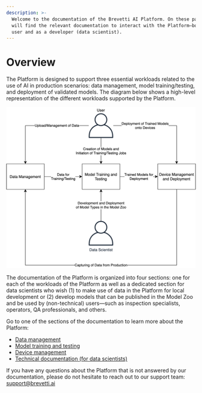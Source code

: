 ```yaml
---
description: >-
  Welcome to the documentation of the Brevetti AI Platform. On these pages, you
  will find the relevant documentation to interact with the Platform—both as a
  user and as a developer (data scientist).
---
```


# Overview

The Platform is designed to support three essential workloads related to the use of AI in production scenarios: data management, model training/testing, and deployment of validated models. The diagram below shows a high-level representation of the different workloads supported by the Platform.

![](.gitbook/assets/brevetti-ai-platform.png)

The documentation of the Platform is organized into four sections: one for each of the workloads of the Platform as well as a dedicated section for data scientists who wish \(1\) to make use of data in the Platform for local development or \(2\) develop models that can be published in the Model Zoo and be used by \(non-technical\) users—such as inspection specialists, operators, QA professionals, and others.

Go to one of the sections of the documentation to learn more about the Platform:

* [Data management](docs/data-management/intro.md)
* [Model training and testing](docs/model-training-and-testing/intro.md)
* [Device management](docs/device-management/intro.md)
* [Technical documentation \(for data scientists\)](docs/developers/intro.md)

If you have any questions about the Platform that is not answered by our documentation, please do not hesitate to reach out to our support team: [support@brevetti.ai](mailto:support@brevetti.ai)

